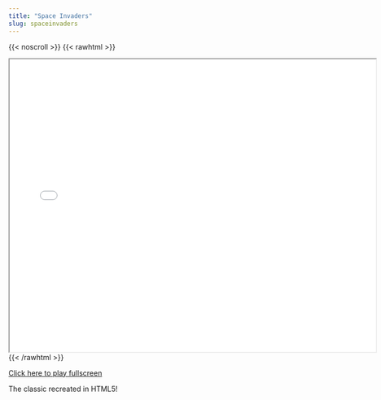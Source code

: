 ```yaml
---
title: "Space Invaders"
slug: spaceinvaders
---
```


{{< noscroll >}}
{{< rawhtml >}}
<iframe width="720" height="576" name="iframe" src="/cjs-garchive/spaceinvaders/index.html"></iframe>
{{< /rawhtml >}}

[Click here to play fullscreen](/cjs-garchive/spaceinvaders)

The classic recreated in HTML5!
